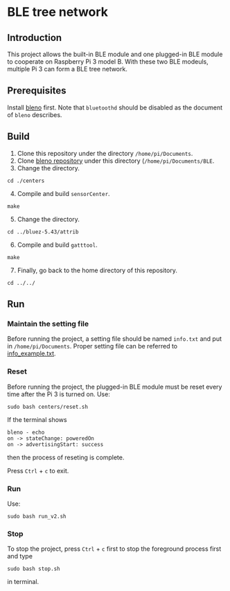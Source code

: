 # BLE tree network

## Introduction
This project allows the built-in BLE module and one plugged-in BLE module to cooperate on Raspberry Pi 3 model B. With these two BLE modeuls, multiple Pi 3 can form a BLE tree network.

## Prerequisites
Install [bleno](https://github.com/sandeepmistry/bleno) first. Note that `bluetoothd` should be disabled as the document of `bleno` describes.

## Build
1. Clone this repository under the directory `/home/pi/Documents`.
2. Clone [bleno repository](https://github.com/sandeepmistry/bleno) under this directory (`/home/pi/Documents/BLE`.
3. Change the directory.
 ```
 cd ./centers
 ```
4. Compile and build `sensorCenter`.
```
make
```

5. Change the directory.
```
cd ../bluez-5.43/attrib
```

6. Compile and build `gatttool`.
```
make
```

7. Finally, go back to the home directory of this repository.
```
cd ../../
```

## Run

### Maintain the setting file

Before running the project, a setting file should be named `info.txt` and put in `/home/pi/Documents`. Proper setting file can be referred to [info_example.txt](./info_example.txt).

### Reset

Before running the project, the plugged-in BLE module must be reset every time after the Pi 3 is turned on.
Use:
```
sudo bash centers/reset.sh
```

If the terminal shows
```
bleno - echo
on -> stateChange: poweredOn
on -> advertisingStart: success
```

then the process of reseting is complete.

Press `Ctrl` + `c` to exit.

### Run

Use:
```
sudo bash run_v2.sh
```

### Stop

To stop the project, press `Ctrl` + `c` first to stop the foreground process first and type
```
sudo bash stop.sh
```
in terminal.
